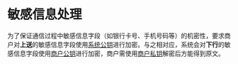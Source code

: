 # 敏感信息处理

为了保证通信过程中敏感信息字段（如银⾏卡号、⼿机号码等）的机密性，要求商户对<b>上送</b>的敏感信息字段使用[系统公钥](/zh/virtualAccountApi/apiRule/certificateKey#系统公钥)进⾏加密。与之相对应，系统会对<b>下⾏</b>的敏感信息字段使用[商户公钥](/zh/virtualAccountApi/apiRule/certificateKey#商户公-私钥)进⾏加密，商户需使用[商户私钥](/zh/virtualAccountApi/apiRule/certificateKey#商户公-私钥)解密后⽅能得到原⽂。
